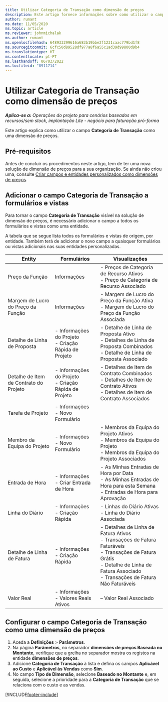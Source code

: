 ```yaml
---
title: Utilizar Categoria de Transação como dimensão de preços
description: Este artigo fornece informações sobre como utilizar o campo Categoria de Transação como uma dimensão de preços.
author: rumant
ms.date: 11/05/2020
ms.topic: article
ms.reviewer: johnmichalak
ms.author: rumant
ms.openlocfilehash: 648933299616a683b19bbe2f1231caac779bd1f8
ms.sourcegitcommit: 6cfc50d89528df977a8f6a55c1ad39d99800d9b4
ms.translationtype: HT
ms.contentlocale: pt-PT
ms.lasthandoff: 06/03/2022
ms.locfileid: "8911714"
---
```

# <a name="use-transaction-category-as-a-pricing-dimension"></a>Utilizar Categoria de Transação como dimensão de preços


_**Aplica-se a:** Operações do projeto para cenários baseados em recursos/sem stock, implantação Lite - negócio para faturação pró-forma_


Este artigo explica como utilizar o campo **Categoria de Transação** como uma dimensão de preços. 

## <a name="prerequisites"></a>Pré-requisitos
Antes de concluir os procedimentos neste artigo, tem de ter uma nova solução de dimensão de preços para a sua organização. Se ainda não criou uma, consulte [Criar campos e entidades personalizados como dimensões de preços](create-custom-fields-entities-pricing-dimensions.md).

## <a name="add-the-transaction-category-field-to-forms-and-views"></a>Adicionar o campo Categoria de Transação a formulários e vistas
Para tornar o campo **Categoria de Transação** visível na solução de dimensão de preços, é necessário adicionar o campo a todos os formulários e vistas como uma entidade.

A tabela que se segue lista todos os formulários e vistas de origem, por entidade. Também terá de adicionar o novo campo a quaisquer formulários ou vistas adicionais nas suas entidades personalizadas.

|  Entity        | Formulários     |Visualizações        |
| ------------------------------|---------------------------------|----------------------------------|
|  Preço da Função| Informações |- Preços de Categoria de Recurso Ativos<br> - Preço de Categoria de Recurso Associado |
|  Margem de Lucro do Preço da Função| Informações|- Margem de Lucro do Preço da Função Ativa<br>- Margem de Lucro do Preço da Função Associada |
|  Detalhe de Linha de Proposta|- Informações do Projeto<br>- Criação Rápida de Projeto| - Detalhe de Linha de Proposta Ativo<br>- Detalhes de Linha de Proposta Combinados<br>- Detalhe de Linha de Proposta Associado |
|  Detalhe de Item de Contrato do Projeto|- Informações do Projeto<br>- Criação Rápida de Projeto|- Detalhes de Item de Contrato Combinados<br>- Detalhes de Item de Contrato Ativos<br>- Detalhes de Item de Contrato Associados |
|  Tarefa de Projeto|- Informações<br>- Novo Formulário| &nbsp; |
|  Membro da Equipa do Projeto|- Informações<br>- Novo Formulário|- Membros da Equipa do Projeto Ativos<br>- Membros da Equipa do Projeto<br>- Membros da Equipa do Projeto Associados |
|  Entrada de Hora|- Informações<br>- Criar Entrada de Hora|- As Minhas Entradas de Hora por Data<br>- As Minhas Entradas de Hora para esta Semana<br>- Entradas de Hora para Aprovação|
|  Linha do Diário|- Informações<br>- Criação Rápida|- Linhas do Diário Ativas<br>- Linha do Diário Associada|
|  Detalhe de Linha de Fatura|- Informações<br>- Criação Rápida|- Detalhes de Linha de Fatura Ativos<br>- Transações de Fatura Faturáveis<br>- Transações de Fatura Grátis<br>- Detalhe de Linha de Fatura Associado <br>- Transações de Fatura Não Faturáveis|
|  Valor Real|- Informações<br>- Valores Reais Ativos| – Valor Real Associado |

## <a name="set-up-the-transaction-category-field-as-a-pricing-dimension"></a>Configurar o campo Categoria de Transação como uma dimensão de preços

1. Aceda a **Definições** > **Parâmetros**. 
2. Na página **Parâmetros**, no separador **dimensões de preços Baseada no Montante**, verifique que a grelha no separador mostra os registos na entidade **dimensões de preços**.
3. Adicione **Categoria de Transação** à lista e defina os campos **Aplicável ao Custo** e **Aplicável às Vendas** como **Sim**.
4. No campo **Tipo de Dimensão**, selecione **Baseado no Montante** e, em seguida, selecione a prioridade para a **Categoria de Transação** que se relaciona com o custo e as vendas.


[!INCLUDE[footer-include](../includes/footer-banner.md)]